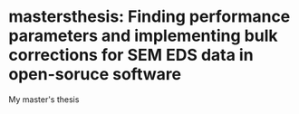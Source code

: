 # mastersthesis: Finding performance parameters and implementing bulk corrections for SEM EDS data in open-soruce software
My master's thesis
